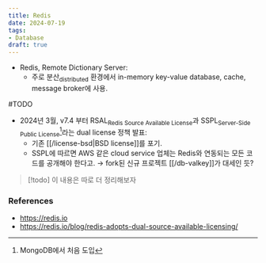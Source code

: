 ```yaml
---
title: Redis
date: 2024-07-19
tags:
- Database
draft: true
---
```


- Redis, Remote Dictionary Server:
    - 주로 분산<sub>distributed</sub> 환경에서 in-memory key-value database, cache, message broker에 사용.

#TODO
- 2024년 3월, v7.4 부터 RSAL<sub>Redis Source Available License</sub>과 SSPL<sub>Server-Side Public License</sub>[^1]라는 dual license 정책 발표:
    - 기존 [[/license-bsd|BSD license]]를 포기.
    - SSPL에 따르면 AWS 같은 cloud service 업체는 Redis와 연동되는 모든 코드를 공개해야 한다고.
    $\to$ fork된 신규 프로젝트 [[/db-valkey]]가 대세인 듯?
    
> [!todo] 이 내용은 따로 더 정리해보자

[^1]: MongoDB에서 처음 도입


### References
- https://redis.io
- https://redis.io/blog/redis-adopts-dual-source-available-licensing/
